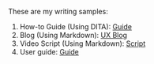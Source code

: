 These are my writing samples:
1. How-to Guide (Using DITA): [Guide](https://docsbysea.github.io/tech-writing-portfolio/how-to-guide/Creating_a_Blog)
2. Blog (Using Markdown): [UX Blog](https://docsbysea.github.io/tech-writing-portfolio/blog)
3. Video Script (Using Markdown): [Script](https://docsbysea.github.io/tech-writing-portfolio/video_script/index)
4. User guide: [Guide](https://docsbysea.github.io/tech-writing-portfolio/user-guide/UserGuide.pdf)
